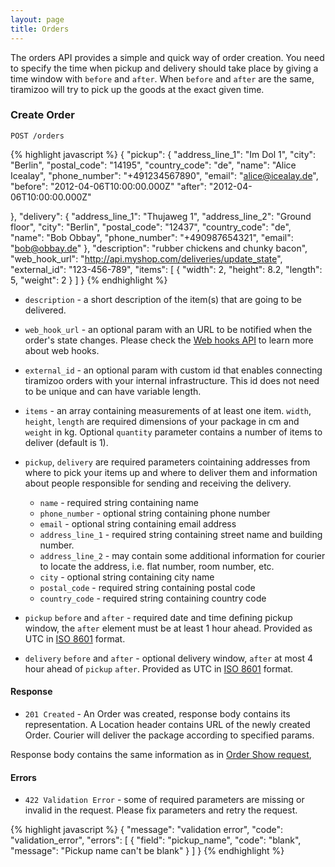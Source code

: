 ```yaml
---
layout: page
title: Orders
---
```


The orders API provides a simple and quick way of order creation.
You need to specify the time when pickup and delivery should take place by giving a time window with `before` 
and `after`. When `before` and `after` are the same, tiramizoo will try to pick up the goods at the exact given time.

### Create Order

```
POST /orders
```

{% highlight javascript %}
{
  "pickup":  {
    "address_line_1": "Im Dol 1",
    "city": "Berlin",
    "postal_code": "14195",
    "country_code": "de",
    "name": "Alice Icealay",
    "phone_number": "+491234567890",
    "email": "alice@icealay.de",
    "before": "2012-04-06T10:00:00.000Z"
    "after": "2012-04-06T10:00:00.000Z"

  },
  "delivery": {
    "address_line_1": "Thujaweg 1",
    "address_line_2": "Ground floor",
    "city": "Berlin",
    "postal_code": "12437",
    "country_code": "de",
    "name": "Bob Obbay",
    "phone_number": "+490987654321",
    "email": "bob@obbay.de"
  },
  "description": "rubber chickens and chunky bacon",
  "web_hook_url": "http://api.myshop.com/deliveries/update_state",
  "external_id": "123-456-789",
  "items": [
    {
      "width": 2,
      "height": 8.2,
      "length": 5,
      "weight": 2
    }
  ]
}
{% endhighlight %}

* `description` - a short description of the item(s) that are going to
  be delivered.
* `web_hook_url` - an optional param with an URL to be notified when the
  order's state changes. Please check the [Web hooks API](/web_hooks.html)
  to learn more about web hooks.
* `external_id` - an optional param with custom id that enables connecting
  tiramizoo orders with your internal infrastructure. This id does not need
  to be unique and can have variable length.
* `items` - an array containing measurements of at least one item.
  `width`, `height`, `length` are required dimensions of your package
  in cm and `weight` in kg. Optional `quantity` parameter contains a
  number of items to deliver (default is 1).
* `pickup`, `delivery` are required parameters cointaining addresses
   from where to pick your items up and where to deliver them and information
   about people responsible for sending and receiving the delivery.
  * `name` - required string containing name
  * `phone_number` - optional string containing phone number
  * `email` - optional string containing email address
  * `address_line_1` - required string containing street name and
    building number.
  * `address_line_2` - may contain some additional information for
    courier to locate the address, i.e. flat number, room number, etc.
  * `city` - optional string containing city name
  * `postal_code` - required string containing postal code
  * `country_code` - required string containing country code

* `pickup` `before` and  `after` - required date and time defining pickup window, the `after` element must be at least 1 hour ahead. Provided as UTC in [ISO 8601](http://en.wikipedia.org/wiki/ISO_8601) format.
* `delivery` `before` and `after` - optional delivery window, `after` at most 4 hour ahead of `pickup` `after`. Provided as UTC in [ISO 8601](http://en.wikipedia.org/wiki/ISO_8601) format.

#### Response

* `201 Created` - An Order was created, response body contains its
  representation. A Location header contains URL of the newly created
  Order. Courier will deliver the package according to specified
  params.

Response body contains the same information as in [Order Show request](/orders.html#show_order),

#### Errors

* `422 Validation Error` - some of required parameters are missing or
  invalid in the request. Please fix parameters and retry the request.

{% highlight javascript %}
{
  "message": "validation error",
  "code": "validation_error",
  "errors": [
    {
      "field": "pickup_name",
      "code": "blank",
      "message": "Pickup name can't be blank"
    }
  ]
}
{% endhighlight %}
